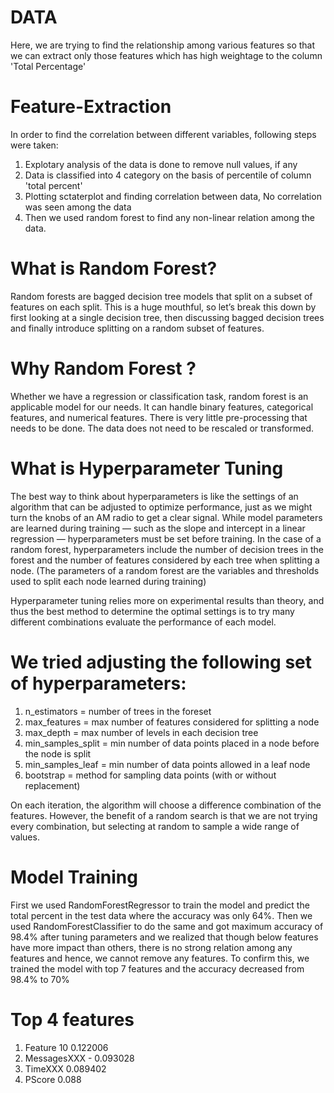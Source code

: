 # DATA
Here, we are trying to find the relationship among various features so that we can extract only those features which has high weightage to the column 'Total Percentage'
# Feature-Extraction

In order to find the correlation between different variables, following steps were taken:

1. Explotary analysis of the data is done to remove null values, if any
2. Data is classified into 4 category on the basis of percentile of column 'total percent'
3. Plotting sctaterplot and finding correlation between data, No correlation was seen among the data
4. Then  we used random forest to find any non-linear relation among the data.


# What is Random Forest?
Random forests are bagged decision tree models that split on a subset of features on each split. This is a huge mouthful, so let’s break this down by first looking at a single decision tree, then discussing bagged decision trees and finally introduce splitting on a random subset of features.

# Why Random Forest ?
Whether we have a regression or classification task, random forest is an applicable model for our needs. It can handle binary features, categorical features, and numerical features. There is very little pre-processing that needs to be done. The data does not need to be rescaled or transformed.



# What is Hyperparameter Tuning

The best way to think about hyperparameters is like the settings of an algorithm that can be adjusted to optimize performance, just as we might turn the knobs of an AM radio to get a clear signal. While model parameters are learned during training — such as the slope and intercept in a linear regression — hyperparameters must be set before training. In the case of a random forest, hyperparameters include the number of decision trees in the forest and the number of features considered by each tree when splitting a node. (The parameters of a random forest are the variables and thresholds used to split each node learned during training)

Hyperparameter tuning relies more on experimental results than theory, and thus the best method to determine the optimal settings is to try many different combinations evaluate the performance of each model.

# We tried adjusting the following set of hyperparameters:
 1. n_estimators = number of trees in the foreset
 2. max_features = max number of features considered for splitting a node
 3. max_depth = max number of levels in each decision tree
 4. min_samples_split = min number of data points placed in a node before the node is split
 5. min_samples_leaf = min number of data points allowed in a leaf node
 6. bootstrap = method for sampling data points (with or without replacement)

On each iteration, the algorithm will choose a difference combination of the features.  However, the benefit of a random search is that we are not trying every combination, but selecting at random to sample a wide range of values.

# Model Training
First we used RandomForestRegressor to train the model and predict the total percent in the test data where the accuracy was only 64%.
Then we used RandomForestClassifier to do the same and got maximum accuracy of 98.4% after tuning parameters and we realized that though below features have more impact than others, there is no strong relation among any features and hence, we cannot remove any features. To confirm this, we trained the model with top 7 features and the accuracy decreased from 98.4% to 70%
# Top 4 features
1. Feature 10	0.122006
2. MessagesXXX - 	0.093028
3. TimeXXX 0.089402
4. PScore	0.088

